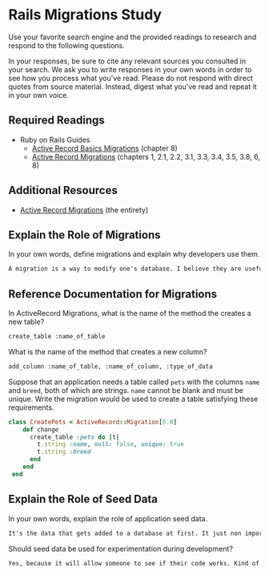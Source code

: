 # Rails Migrations Study

Use your favorite search engine and the provided readings to research and
respond to the following questions.

In your responses, be sure to cite any relevant sources you consulted in your
search. We ask you to write responses in your own words in order to see how you
process what you've read. Please do not respond with direct quotes from source
material. Instead, digest what you've read and repeat it in your own voice.

## Required Readings

-   Ruby on Rails Guides
    -   [Active Record Basics Migrations](http://guides.rubyonrails.org/active_record_basics.html#migrations)
        (chapter 8)
    -   [Active Record Migrations](http://guides.rubyonrails.org/active_record_migrations.html)
        (chapters 1, 2.1, 2.2, 3.1, 3.3, 3.4, 3.5, 3.8, 6, 8)

## Additional Resources
-   [Active Record Migrations](http://guides.rubyonrails.org/active_record_migrations.html)
    (the entirety)

## Explain the Role of Migrations

In your own words, define migrations and explain why developers use them.

```md
A migration is a way to modify one's database. I believe they are useful in the same way github can do a pull request, on can do a migration of their new data to the master database. Also, one can go back to how it was before a certain data was migrated.
```

## Reference Documentation for Migrations

In ActiveRecord Migrations, what is the name of the method the creates a new
table?

```md
create_table :name_of_table
```

What is the name of the method that creates a new column?

```md
add_column :name_of_table, :name_of_column, :type_of_data
```

Suppose that an application needs a table called `pets` with the columns `name`
and `breed`, both of which are strings. `name` cannot be blank and must be
unique. Write the migration would be used to create a table satisfying these
requirements.

```ruby
class CreatePets < ActiveRecord::Migration[5.0]
    def change
      create_table :pets do |t|
        t.string :name, null: false, unique: true
        t.string :breed
      end
    end
 end
 ```

## Explain the Role of Seed Data

In your own words, explain the role of application seed data.

```md
It's the data that gets added to a database at first. It just non important data used as a filling to take out later.
```

Should seed data be used for experimentation during development?

```md
Yes, because it will allow someone to see if their code works. Kind of like entering 'lorem' into a div to see the effects of the css.```
